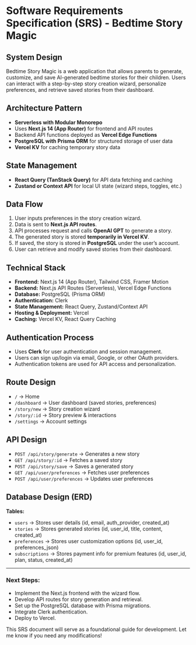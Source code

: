 # Software Requirements Specification (SRS) - Bedtime Story Magic

## System Design

Bedtime Story Magic is a web application that allows parents to generate, customize, and save
AI-generated bedtime stories for their children. Users can interact with a step-by-step story
creation wizard, personalize preferences, and retrieve saved stories from their dashboard.

## Architecture Pattern

- **Serverless with Modular Monorepo**
- Uses **Next.js 14 (App Router)** for frontend and API routes
- Backend API functions deployed as **Vercel Edge Functions**
- **PostgreSQL with Prisma ORM** for structured storage of user data
- **Vercel KV** for caching temporary story data

## State Management

- **React Query (TanStack Query)** for API data fetching and caching
- **Zustand or Context API** for local UI state (wizard steps, toggles, etc.)

## Data Flow

1. User inputs preferences in the story creation wizard.
2. Data is sent to **Next.js API routes**.
3. API processes request and calls **OpenAI GPT** to generate a story.
4. The generated story is stored **temporarily in Vercel KV**.
5. If saved, the story is stored in **PostgreSQL** under the user’s account.
6. User can retrieve and modify saved stories from their dashboard.

## Technical Stack

- **Frontend:** Next.js 14 (App Router), Tailwind CSS, Framer Motion
- **Backend:** Next.js API Routes (Serverless), Vercel Edge Functions
- **Database:** PostgreSQL (Prisma ORM)
- **Authentication:** Clerk
- **State Management:** React Query, Zustand/Context API
- **Hosting & Deployment:** Vercel
- **Caching:** Vercel KV, React Query Caching

## Authentication Process

- Uses **Clerk** for user authentication and session management.
- Users can sign up/login via email, Google, or other OAuth providers.
- Authentication tokens are used for API access and personalization.

## Route Design

- `/` → Home
- `/dashboard` → User dashboard (saved stories, preferences)
- `/story/new` → Story creation wizard
- `/story/:id` → Story preview & interactions
- `/settings` → Account settings

## API Design

- `POST /api/story/generate` → Generates a new story
- `GET /api/story/:id` → Fetches a saved story
- `POST /api/story/save` → Saves a generated story
- `GET /api/user/preferences` → Fetches user preferences
- `POST /api/user/preferences` → Updates user preferences

## Database Design (ERD)

**Tables:**

- `users` → Stores user details (id, email, auth_provider, created_at)
- `stories` → Stores generated stories (id, user_id, title, content, created_at)
- `preferences` → Stores user customization options (id, user_id, preferences_json)
- `subscriptions` → Stores payment info for premium features (id, user_id, plan, status, created_at)

---

### Next Steps:

- Implement the Next.js frontend with the wizard flow.
- Develop API routes for story generation and retrieval.
- Set up the PostgreSQL database with Prisma migrations.
- Integrate Clerk authentication.
- Deploy to Vercel.

This SRS document will serve as a foundational guide for development. Let me know if you need any
modifications!
